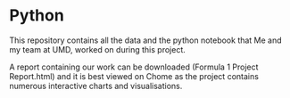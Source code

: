 # Python
This repository contains all the data and the python notebook that Me and my team at UMD, worked on during this project.

A report containing our work can be downloaded (Formula 1 Project Report.html) and it is best viewed on Chome as the project
contains numerous interactive charts and visualisations.
